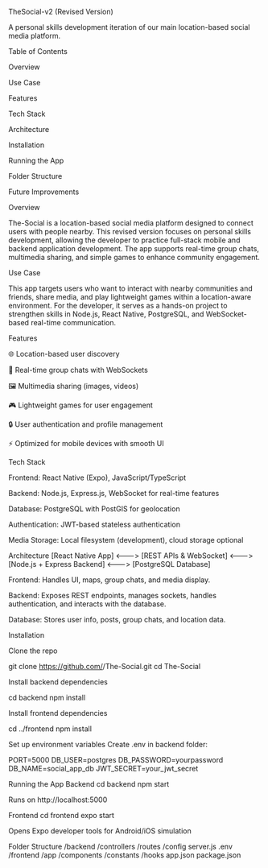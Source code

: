 TheSocial-v2 (Revised Version)

A personal skills development iteration of our main location-based social media platform.

Table of Contents

Overview

Use Case

Features

Tech Stack

Architecture

Installation

Running the App

Folder Structure

Future Improvements


Overview

The-Social is a location-based social media platform designed to connect users with people nearby. This revised version focuses on personal skills development, allowing the developer to practice full-stack mobile and backend application development. The app supports real-time group chats, multimedia sharing, and simple games to enhance community engagement.

Use Case

This app targets users who want to interact with nearby communities and friends, share media, and play lightweight games within a location-aware environment. For the developer, it serves as a hands-on project to strengthen skills in Node.js, React Native, PostgreSQL, and WebSocket-based real-time communication.

Features

🌐 Location-based user discovery

💬 Real-time group chats with WebSockets

🖼 Multimedia sharing (images, videos)

🎮 Lightweight games for user engagement

🔒 User authentication and profile management

⚡ Optimized for mobile devices with smooth UI

Tech Stack

Frontend: React Native (Expo), JavaScript/TypeScript

Backend: Node.js, Express.js, WebSocket for real-time features

Database: PostgreSQL with PostGIS for geolocation

Authentication: JWT-based stateless authentication

Media Storage: Local filesystem (development), cloud storage optional

Architecture
[React Native App] <---> [REST APIs & WebSocket] <---> [Node.js + Express Backend] <---> [PostgreSQL Database]


Frontend: Handles UI, maps, group chats, and media display.

Backend: Exposes REST endpoints, manages sockets, handles authentication, and interacts with the database.

Database: Stores user info, posts, group chats, and location data.

Installation

Clone the repo

git clone https://github.com/<your-username>/The-Social.git
cd The-Social


Install backend dependencies

cd backend
npm install


Install frontend dependencies

cd ../frontend
npm install


Set up environment variables
Create .env in backend folder:

PORT=5000
DB_USER=postgres
DB_PASSWORD=yourpassword
DB_NAME=social_app_db
JWT_SECRET=your_jwt_secret

Running the App
Backend
cd backend
npm start


Runs on http://localhost:5000

Frontend
cd frontend
expo start


Opens Expo developer tools for Android/iOS simulation

Folder Structure
/backend
  /controllers
  /routes
  /config
  server.js
  .env
/frontend
  /app
  /components
  /constants
  /hooks
  app.json
  package.json
